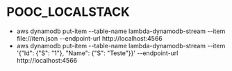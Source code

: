 # POOC_LOCALSTACK

- aws dynamodb put-item --table-name lambda-dynamodb-stream --item file://item.json --endpoint-url http://localhost:4566
- aws dynamodb put-item --table-name lambda-dynamodb-stream --item '{"Id": {"S": "1"}, "Name": {"S": "Teste"}}' --endpoint-url http://localhost:4566